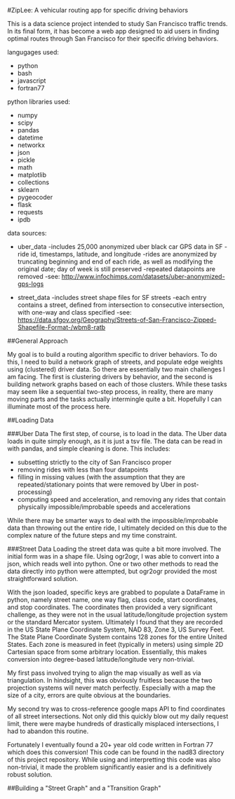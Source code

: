 #ZipLee: A vehicular routing app for specific driving behaviors

This is a data science project intended to study San Francisco traffic trends. In its final form, it has become a web app designed to aid users in finding optimal routes through San Francisco for their specific driving behaviors.

langugages used:
 * python
 * bash
 * javascript
 * fortran77

python libraries used:
 * numpy
 * scipy
 * pandas
 * datetime
 * networkx
 * json
 * pickle
 * math
 * matplotlib
 * collections
 * sklearn
 * pygeocoder
 * flask
 * requests
 * ipdb

data sources:
 * uber_data
	-includes 25,000 anonymized uber black car GPS data in SF
	-ride id, timestamps, latitude, and longitude
	-rides are anonymized by truncating beginning and end of each ride, as well as modifying the original date; day of week is still preserved
	-repeated datapoints are removed
	-see: http://www.infochimps.com/datasets/uber-anonymized-gps-logs

 * street_data
	-includes street shape files for SF streets
	-each entry contains a street, defined from intersection to consecutive intersection, with one-way and class specified
	-see: https://data.sfgov.org/Geography/Streets-of-San-Francisco-Zipped-Shapefile-Format-/wbm8-ratb

##General Approach

My goal is to build a routing algorithm specific to driver behaviors. To do this, I need to build a network graph of streets, and populate edge weights using (clustered) driver data. So there are essentially two main challenges I am facing. The first is clustering drivers by behavior, and the second is building network graphs based on each of those clusters. While these tasks may seem like a sequential two-step process, in reality, there are many moving parts and the tasks actually intermingle quite a bit. Hopefully I can illuminate most of the process here.

##Loading Data

###Uber Data
The first step, of course, is to load in the data. The Uber data loads in quite simply enough, as it is just a tsv file. The data can be read in with pandas, and simple cleaning is done. This includes:

 * subsetting strictly to the city of San Francisco proper
 * removing rides with less than four datapoints
 * filling in missing values (with the assumption that they are repeated/stationary points that were removed by Uber in post-processing)
 * computing speed and acceleration, and removing any rides that contain physically impossible/improbable speeds and accelerations

While there may be smarter ways to deal with the impossible/improbable data than throwing out the entire ride, I ultimately decided on this due to the complex nature of the future steps and my time constraint.

###Street Data
Loading the street data was quite a bit more involved. The initial form was in a shape file. Using ogr2ogr, I was able to convert into a json, which reads well into python. One or two other methods to read the data directly into python were attempted, but ogr2ogr provided the most straightforward solution.

With the json loaded, specific keys are grabbed to populate a DataFrame in python, namely street name, one way flag, class code, start coordinates, and stop coordinates. The coordinates then provided a very significant challenge, as they were not in the usual latitude/longitude projection system or the standard Mercator system. Ultimately I found that they are recorded in the US State Plane Coordinate System, NAD 83, Zone 3, US Survey Feet. The State Plane Coordinate System contains 128 zones for the entire United States. Each zone is measured in feet (typically in meters) using simple 2D Cartesian space from some arbitrary location. Essentially, this makes conversion into degree-based latitude/longitude very non-trivial.

My first pass involved trying to align the map visually as well as via triangulation. In hindsight, this was obviously fruitless because the two projection systems will never match perfectly. Especially with a map the size of a city, errors are quite obvious at the boundaries.

My second try was to cross-reference google maps API to find coordinates of all street intersections. Not only did this quickly blow out my daily request limit, there were maybe hundreds of drastically misplaced intersections, I had to abandon this routine.

Fortunately I eventually found a 20+ year old code written in Fortran 77 which does this conversion! This code can be found in the nad83 directory of this project repository. While using and interpretting this code was also non-trivial, it made the problem significantly easier and is a definitively robust solution.

##Building a "Street Graph" and a "Transition Graph"

